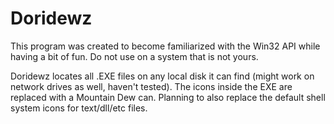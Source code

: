 # Doridewz

This program was created to become familiarized with the Win32 API while having a bit of fun.
Do not use on a system that is not yours.

Doridewz locates all .EXE files on any local disk it can find (might work on network drives as well, haven't tested). The icons inside the EXE are replaced with a Mountain Dew can. Planning to also replace the default shell system icons for text/dll/etc files.
